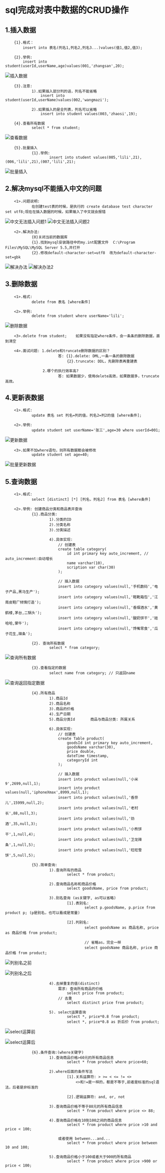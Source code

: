 # sql完成对表中数据的CRUD操作
## 1.插入数据
        {1}.格式：
            insert into 表名(列名1,列名2,列名3...)values(值1,值2,值3);

        {2}.举例:
            insert into student(userId,userName,age)values(001,'zhangsan',20);
![插入数据](https://raw.githubusercontent.com/dj49846917/studyJava/master/MYSQL/day03/%E8%A7%A3%E9%87%8A%E5%9B%BE/insertTd.png)

        {3}.注意:
                1).如果插入部分列的话，列名不能省略
                    insert into student(userId,userName)values(002,'wangmazi');

                2).如果插入的是全列表，列名可以省略
                    insert into student values(003,'zhaosi',19);

        {4}.查看所有数据
                select * from student;
![查看数据](https://raw.githubusercontent.com/dj49846917/studyJava/master/MYSQL/day03/%E8%A7%A3%E9%87%8A%E5%9B%BE/lookData.png)

        {5}.批量插入
                {1}.举例:
                        insert into student values(005,'lili',21),(006,'lili',21),(007,'lili',21);
![批量插入](https://raw.githubusercontent.com/dj49846917/studyJava/master/MYSQL/day03/%E8%A7%A3%E9%87%8A%E5%9B%BE/lookData.png)

## 2.解决mysql不能插入中文的问题
        <1>.问题说明:
                在创建test表的时候，是执行的 create database test character set utf8;现在在插入数据的时候，如果输入了中文就会报错
![中文无法插入问题1](https://raw.githubusercontent.com/dj49846917/studyJava/master/MYSQL/day03/%E8%A7%A3%E9%87%8A%E5%9B%BE/problem1.png)
![中文无法插入问题2](https://raw.githubusercontent.com/dj49846917/studyJava/master/MYSQL/day03/%E8%A7%A3%E9%87%8A%E5%9B%BE/problem2.png)

        <2>.解决办法:
                {0}关闭当前的数据库
                {1}.找到mysql安装路径中的my.int配置文件  C:\Program Files\MySQL\MySQL Server 5.5,并打开
                {2}.修改default-character-set=utf8  改为default-character-set=gbk
![解决办法](https://raw.githubusercontent.com/dj49846917/studyJava/master/MYSQL/day03/%E8%A7%A3%E9%87%8A%E5%9B%BE/solveProblem.png)
![解决办法2](https://raw.githubusercontent.com/dj49846917/studyJava/master/MYSQL/day03/%E8%A7%A3%E9%87%8A%E5%9B%BE/solveProblem2.png)
                
## 3.删除数据
        <1>.格式:
                delete from 表名 [where条件]

        <2>.举例:
                delete from student where userName='lili';
![删除数据](https://raw.githubusercontent.com/dj49846917/studyJava/master/MYSQL/day03/%E8%A7%A3%E9%87%8A%E5%9B%BE/deleteData.png)

        <3>.delete from student;    如果没有指定where条件，会一条条的删除数据，直到清空

        <4>.面试问题: 1.delete和truncate删除数据的区别？
                            答: {1}.delete: DML,一条一条的删除数据
                                {2}.truncate: DDL，先删除表再重建表
                     
                     2.哪个的执行效率高?
                            答: 如果数据少，使用delete高效，如果数据多，truncate高效。

## 4.更新表数据
        <1>.格式:
                update 表名 set 列名=列的值，列名2=列2的值 [where条件];

        <2>.举例:
                update student set userName='张三',age=30 where userId=001;
![更新数据](https://raw.githubusercontent.com/dj49846917/studyJava/master/MYSQL/day03/%E8%A7%A3%E9%87%8A%E5%9B%BE/updateData.png)

        <3>.如果不加where语句，则所有数据都会被修改
                update student set age=40;
![批量更新数据](https://raw.githubusercontent.com/dj49846917/studyJava/master/MYSQL/day03/%E8%A7%A3%E9%87%8A%E5%9B%BE/updateData2.png)

##  5.查询数据
        <1>.格式:
                select [distinct] [*] [列名，列名2] from 表名 [where条件]

        <2>.举例: 创建商品分类和商品表并查询
                {1}.商品分类: 
                        1).分类的ID
                        2).分类名称
                        3).分类描述

                        4).具体实现:
                            // 创建表
                            create table category(
                                id int primary key auto_increment, // auto_increment:自动增长
                                name varchar(10),
                                scription var char(30)
                            );
                            
                            // 插入数据
                            insert into category values(null,'手机数码','电子产品,黑马生产');
                            insert into category values(null,'鞋靴箱包','江南皮鞋厂倾情打造');
                            insert into category values(null,'香烟酒水','黄鹤楼,茅台,二锅头');
                            insert into category values(null,'酸奶饼干','娃哈哈,蒙牛');
                            insert into category values(null,'馋嘴零食','瓜子花生,辣条');

                {2}. 查询所有数据
                        select * from category;
![查询所有数据](https://raw.githubusercontent.com/dj49846917/studyJava/master/MYSQL/day03/%E8%A7%A3%E9%87%8A%E5%9B%BE/searchData.png)

                {3}.查看指定的数据
                        select name from category; // 只返回name
![查询返回指定数据](https://raw.githubusercontent.com/dj49846917/studyJava/master/MYSQL/day03/%E8%A7%A3%E9%87%8A%E5%9B%BE/searchData2.png)

                {4}.所有商品
                        1).商品Id
                        2).商品名称
                        3).商品的价格
                        4).生产日期
                        5).商品分类Id       商品与商品分类: 所属关系

                        6).具体实现:
                            // 创建表
                            create Table product(
                                goodsId int primary key auto_increment,
                                goodsName varchar(30),
                                price double,
                                dateTime timestamp,
                                categoryId int
                            );

                            // 插入数据
                            insert into product values(null,'小米9',2699,null,1);
                            insert into product values(null,'iphoneXmax',8999,null,1);
                            insert into product values(null,'香奈儿',15999,null,2);
                            insert into product values(null,'老村长',88,null,3);
                            insert into product values(null,'劲酒',35,null,3);
                            insert into product values(null,'小熊饼干',1,null,4);
                            insert into product values(null,'卫龙辣条',1,null,5);
                            insert into product values(null,'旺旺雪饼',5,null,5);

                {5}.简单查询:
                        1).查询所有的商品
                                select * from product;
                        
                        2).查询商品名称和商品价格
                                select goodsName, price from product;

                        3).别名查询 (as关键字, as可以省略)
                                [1].表别名:
                                        select p.goodsName, p.price from product p; (p是别名，也可以看成是常量)

                                [2].列别名:
                                        select goodsName as 商品名称, price as 商品价格 from product;

                                        // 省略as，完全一样
                                        select goodsName 商品名称, price 商品价格 from product;
![列别名之前](https://raw.githubusercontent.com/dj49846917/studyJava/master/MYSQL/day03/%E8%A7%A3%E9%87%8A%E5%9B%BE/aliasBefor.png)  

![列别名之后](https://raw.githubusercontent.com/dj49846917/studyJava/master/MYSQL/day03/%E8%A7%A3%E9%87%8A%E5%9B%BE/aliasAfter.png)
                        
                        4).去掉重复的值(distinct)
                            需求: 查询所有商品的价格
                                select price from product;
                            // 去重
                                select distinct price from product;

                        5). select运算查询
                                select *, price*0.8 from product;
                                select *, price*0.8 as 折后价 from product;
![select运算前](https://raw.githubusercontent.com/dj49846917/studyJava/master/MYSQL/day03/%E8%A7%A3%E9%87%8A%E5%9B%BE/calculateBefore.png)

![select运算后](https://raw.githubusercontent.com/dj49846917/studyJava/master/MYSQL/day03/%E8%A7%A3%E9%87%8A%E5%9B%BE/calculateAfter.png)
                                        
                {6}.条件查询:(where关键字)
                        1).查询商品价格>60元的所有商品信息
                                select * from product where price>60;

                        2).where后面的条件写法
                                [1].关系运算符: > >= < <= != <>
                                    <>和!=是一样的，都是不等于,前者是标准的sql语法，后者是非标准的

                                [2].逻辑运算符: and, or, not

                        3).查询商品价格不等于88元的所有商品信息
                                select * from product where price <> 88;

                        4).查询商品价格在10到100之间的商品信息
                                select * from product where price >10 and price < 100;

                            或者使用 between...and...
                                select * from product where price between 10 and 100;

                        5).查询商品价格小于100或者大于900的所有商品
                                select * from product where price >900 or price < 100;





                
                     